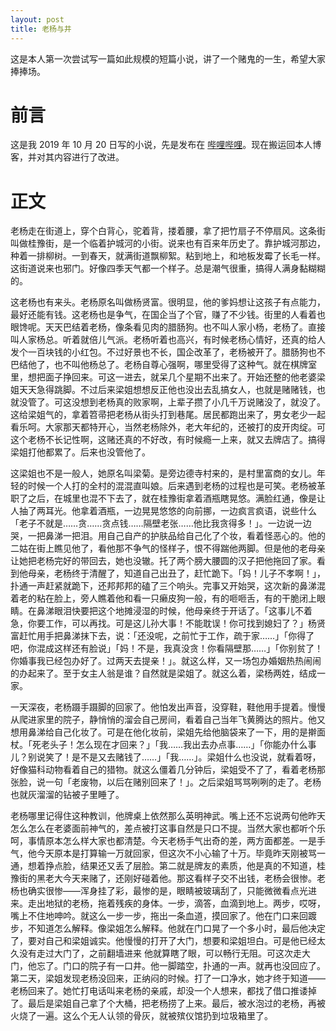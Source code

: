 ```yaml
---
layout: post
title: 老杨与井
---
```

这是本人第一次尝试写一篇如此规模的短篇小说，讲了一个赌鬼的一生，希望大家捧捧场。
<!--more-->

# 前言
这是我 2019 年 10 月 20 日写的小说，先是发布在 [哔哩哔哩](https://www.bilibili.com/read/cv3802142)。现在搬运回本人博客，并对其内容进行了改进。
# 正文

老杨走在街道上，穿个白背心，驼着背，搂着腰，拿了把竹扇子不停扇风。这条街叫做桂豫街，是一个临着护城河的小街。说来也有百来年历史了。靠护城河那边，种着一排柳树。一到春天，就满街道飘柳絮。粘到地上，和地板发霉了长毛一样。这街道说来也邪门。好像四季天气都一个样子。总是潮气很重，搞得人满身黏糊糊的。

这老杨也有来头。老杨原名叫做杨贤富。很明显，他的爹妈想让这孩子有点能力，最好还能有钱。这老杨也是争气，在国企当了个官，赚了不少钱。街里的人看着也眼馋呢。天天巴结着老杨，像条看见肉的腊肠狗。也不叫人家小杨，老杨了。直接叫人家杨总。听着就倍儿气派。老杨听着也高兴，有时候老杨心情好，还真的给人发个一百块钱的小红包。不过好景也不长，国企改革了，老杨被开了。腊肠狗也不巴结他了，也不叫他杨总了。老杨自尊心强啊，哪里受得了这种气。就在棋牌室里，想把面子挣回来。可这一进去，就呆几个星期不出来了。开始还整的他老婆梁姐天天急得跳脚。不过后来梁姐想想反正他也没出去乱搞女人，也就是赌赌钱，也就没管了。可这没想到老杨真的败家啊，上辈子攒了小几千万说赌没了，就没了。这给梁姐气的，拿着笤帚把老杨从街头打到巷尾。居民都跑出来了，男女老少一起看乐呵。大家那天都特开心，当然老杨除外，老大年纪的，还被打的皮开肉绽。可这个老杨不长记性啊，这赌还真的不好改，有时候瘾一上来，就又去牌店了。搞得梁姐打他都累了。后来也没管他了。

这梁姐也不是一般人，她原名叫梁菊。是旁边德寺村来的，是村里富商的女儿。年轻的时候一个人打的全村的混混直叫娘。后来遇到老杨的过程也是可笑。老杨被革职了之后，在城里也混不下去了，就在桂豫街拿着酒瓶瞎晃悠。满脸红通，像是让人抽了两耳光。他拿着酒瓶，一边晃晃悠悠的向前挪，一边疯言疯语，说些什么「老子不就是……贪……贪点钱……隔壁老张……他比我贪得多！」。一边说一边哭，一把鼻涕一把泪。用自己自产的护肤品给自己化了个妆，看着怪恶心的。他的二姑在街上瞧见他了，看他那不争气的怪样子，恨不得踹他两脚。但是他的老母亲让她把老杨完好的带回去，她也没辙。托了两个膀大腰圆的汉子把他拖回了家。看到他母亲，老杨终于清醒了，知道自己出丑了，赶忙跪下。「妈！儿子不孝啊！」，扑通一声赶紧就跪下，还邦邦邦的磕了三个响头。完事又开始哭，这次新的鼻涕混着老的粘在脸上，旁人瞧着他和看一只癞皮狗一般，有的咂咂舌，有的干脆闭上眼睛。在鼻涕眼泪快要把这个地摊浸湿的时候，他母亲终于开话了。「这事儿不着急，你要工作，可以再找。可是这儿孙大事！不能耽误！你可找到媳妇了？」杨贤富赶忙用手把鼻涕抹下去，说：「还没呢，之前忙于工作，疏于家……」「你得了吧，你混成这样还有脸说」「妈！不是，我真没贪！你看隔壁那……」「你别贫了！你婚事我已经包办好了。过两天去提亲！」。就这么样，又一场包办婚姻热热闹闹的办起来了。至于女主人翁是谁？自然就是梁姐了。就这么着，梁杨两姓，结成一家。

一天深夜，老杨蹑手蹑脚的回家了。他怕发出声音，没穿鞋，鞋他用手提着。慢慢从爬进家里的院子，静悄悄的溜会自己房间，看着自己当年飞黄腾达的照片。他又想用鼻涕给自己化妆了。可是在他化妆前，梁姐先给他脑袋来了一下，用的是擀面杖。「死老头子！怎么现在才回来？」「我……我出去办点事……」「你能办什么事儿？别说笑了！是不是又去赌钱了……」「我……」。梁姐什么也没说，就看着呀，好像猫科动物看着自己的猎物。就这么僵着几分钟后，梁姐受不了了，看着老杨那张脸，说一句「老废物，以后在赌别回来了！」。之后梁姐骂骂咧咧的走了。老杨也就灰溜溜的钻被子里睡了。

老杨哪里记得住这种教训，他牌桌上依然那么英明神武。嘴上还不忘说两句他昨天怎么怎么在老婆面前神气的，差点被打这事自然是只口不提。当然大家也都听个乐呵，事情原本怎么样大家也都清楚。今天老杨手气出奇的差，两方面都差。一是手气，他今天原本是打算输一万就回家，但这次不小心输了十万。毕竟昨天刚被骂一通，想着挣点脸，结果还又丢了层脸。第二就是牌友的素质，他是真的不知道，桂豫街的黑老大今天来赌了，还刚好碰着他。那这看样子交不出钱，老杨会很惨。老杨也确实很惨——浑身挂了彩，最惨的是，眼睛被玻璃刮了，只能微微看点光进来。走出地狱的老杨，拖着残疾的身体。一步，滴答，血滴到地上。两步，哎呀，嘴上不住地呻吟。就这么一步一步，拖出一条血道，摸回家了。他在门口来回踱步，不知道怎么解释。像梁姐怎么解释。他就在门口晃了一个多小时，最后他决定了，要对自己和梁姐诚实。他慢慢的打开了大门，想要和梁姐坦白。可是他已经太久没有走过大门了，之前翻墙进来 他就算瞎了眼，可以畅行无阻。可这次走大门，他忘了。门口的院子有一口井。他一脚踏空，扑通的一声。就再也没回应了。第二天，梁姐发现老杨没回来，正纳闷的时候。打了一口净水，她才终于知道——老杨回来了。她忙打电话叫来老杨的亲戚，却没一个人想来，都找了借口推诿掉了。最后是梁姐自己拿了个大桶，把老杨捞了上来。最后，被水泡过的老杨，再被火烧了一遍。这么个无人认领的骨灰，就被殡仪馆扔到垃圾箱里了。
